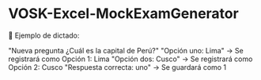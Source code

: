 # VOSK-Excel-MockExamGenerator

🔹 Ejemplo de dictado:

"Nueva pregunta ¿Cuál es la capital de Perú?"
"Opción uno: Lima" → Se registrará como Opción 1: Lima
"Opción dos: Cusco" → Se registrará como Opción 2: Cusco
"Respuesta correcta: uno" → Se guardará como 1
